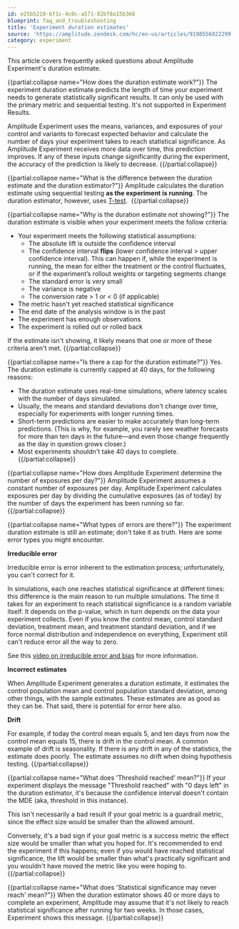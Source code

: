 ```yaml
---
id: e25b5210-6f1c-4c0c-a571-82bf8a15b366
blueprint: faq_and_troubleshooting
title: 'Experiment duration estimates'
source: 'https://amplitude.zendesk.com/hc/en-us/articles/9198556822299'
category: experiment
---
```

This article covers frequently asked questions about Amplitude Experiment's duration estimate. 


{{partial:collapse name="How does the duration estimate work?"}}
The experiment duration estimate predicts the length of time your experiment needs to generate statistically significant results. It can only be used with the primary metric and sequential testing. It's not supported in Experiment Results. 

Amplitude Experiment uses the means, variances, and exposures of your control and variants to forecast expected behavior and calculate the number of days your experiment takes to reach statistical significance. As Amplitude Experiment receives more data over time, this prediction improves. If any of these inputs change significantly during the experiment, the accuracy of the prediction is likely to decrease.
{{/partial:collapse}}


{{partial:collapse name="What is the difference between the duration estimate and the duration estimator?"}}
Amplitude calculates the duration estimate using sequential testing **as the experiment is running**. The duration estimator, however, uses [T-test](/docs/experiment/workflow/experiment-estimate-duration). 
{{/partial:collapse}}


{{partial:collapse name="Why is the duration estimate not showing?"}}
The duration estimate is visible when your experiment meets the follow criteria:

* Your experiment meets the following statistical assumptions:
	* The absolute lift is outside the confidence interval
	* The confidence interval **flips** (lower confidence interval > upper confidence interval). This can happen if, while the experiment is running, the mean for either the treatment or the control fluctuates, or if the experiment’s rollout weights or targeting segments change
	* The standard error is very small
	* The variance is negative
	* The conversion rate > 1 or < 0 (if applicable)
* The metric hasn't yet reached statistical significance
* The end date of the analysis window is in the past
* The experiment has enough observations
* The experiment is rolled out or rolled back

If the estimate isn't showing, it likely means that one or more of these criteria aren't met.
{{/partial:collapse}}


{{partial:collapse name="Is there a cap for the duration estimate?"}}
Yes. The duration estimate is currently capped at 40 days, for the following reasons:

* The duration estimate uses real-time simulations, where latency scales with the number of days simulated.
* Usually, the means and standard deviations don't change over time, especially for experiments with longer running times.
* Short-term predictions are easier to make accurately than long-term predictions. (This is why, for example, you rarely see weather forecasts for more than ten days in the future—and even those change frequently as the day in question grows closer.)
* Most experiments shouldn't take 40 days to complete.
{{/partial:collapse}}


{{partial:collapse name="How does Amplitude Experiment determine the number of exposures per day?"}}
Amplitude Experiment assumes a constant number of exposures per day. Amplitude Experiment calculates exposures per day by dividing the cumulative exposures (as of today) by the number of days the experiment has been running so far.
{{/partial:collapse}}


{{partial:collapse name="What types of errors are there?"}}
The experiment duration estimate is still an estimate; don't take it as truth. Here are some error types you might encounter. 

**Irreducible error**

Irreducible error is error inherent to the estimation process; unfortunately, you can't correct for it.

In simulations, each one reaches statistical significance at different times: this difference is the main reason to run multiple simulations. The time it takes for an experiment to reach statistical significance is a random variable itself. It depends on the p-value, which in turn depends on the data your experiment collects. Even if you know the control mean, control standard deviation, treatment mean, and treatment standard deviation, and if we force normal distribution and independence on everything, Experiment still can't reduce error all the way to zero. 

See this [video on irreducible error and bias](https://www.youtube.com/watch?v=uoV1g3i9Qmw&ab_channel=MachineLearningTV) for more information.

**Incorrect estimates**

When Amplitude Experiment generates a duration estimate, it estimates the control population mean and control population standard deviation, among other things, with the sample estimates. These estimates are as good as they can be. That said, there is potential for error here also. 

**Drift**

For example, if today the control mean equals 5, and ten days from now the control mean equals 15, there is drift in the control mean. A common example of drift is seasonality. If there is any drift in any of the statistics, the estimate does poorly. The estimate assumes no drift when doing hypothesis testing.
{{/partial:collapse}}


{{partial:collapse name="What does 'Threshold reached' mean?"}}
If your experiment displays the message "Threshold reached" with "0 days left" in the duration estimator, it's because the confidence interval doesn't contain the MDE (aka, threshold in this instance).

This isn't necessarily a bad result if your goal metric is a guardrail metric, since the effect size would be smaller than the allowed amount.

Conversely, it's a bad sign if your goal metric is a success metric the effect size would be smaller than what you hoped for. It's recommended to end the experiment if this happens; even if you would have reached statistical significance, the lift would be smaller than what's practically significant and you wouldn't have moved the metric like you were hoping to.
{{/partial:collapse}}


{{partial:collapse name="What does 'Statistical significance may never reach' mean?"}}
When the duration estimator shows 40 or more days to complete an experiment, Amplitude may assume that it's not likely to reach statistical significance after running for two weeks. In those cases, Experiment shows this message.
{{/partial:collapse}}
